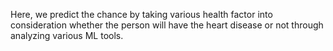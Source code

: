 Here, we predict the chance by taking various health factor into consideration whether the person will have the heart disease or not through analyzing various ML tools.
